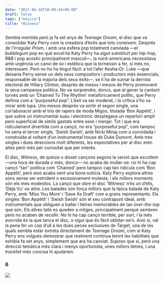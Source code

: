 ```yaml
---
date: "2017-06-18T10:00:44+00:00"
draft: false
tags: ["música"]
title: "Witness"
---
```

Sembla mentida però ja fa set anys de *Teenage Dream*, el disc que va consolidar Katy Perry com la creadora d’èxits que tots coneixem. Després de l’irregular *Prism*, i amb una esfera pop totalment canviada —el *bubblegum* pop en què excel·lia Katy Perry ha sigut substituït per hip-hop, R&B i pop acústic principalment masculí—, la nord-americana necessitava amb urgència un canvi de so i estètica que la tornessin a fer, si més no, interessant. Però no ho ha tingut fàcil: a tot l’afer Kesha–Dr. Luke —que deixaria Perry sense un dels seus compositors i productors més essencials, responsable de la majoria dels seus èxits—, se li ha de sumar la derrota electoral de Hillary Clinton, després de mesos i mesos de Perry promovent la seva campanya política. No va sorprendre, doncs, que al gener la cantant tornés amb un ‘Chained To The Rhythm’ metafòricament polític, que Perry definia com a “purposeful pop”. L’èxit va ser moderat, i la crítica s’ho va mirar amb lupa. Uns mesos després va sortir el segon single, una col·laboració amb el trio de rapers de moda Migos, titulada ‘Bon Appétit’, i que sobre un instrumental suau i electrònic desplegava un repertori ampli però superficial de símils gastats entre  sexe i menjar. Tot i que era ridículament divertida com a cançó, no era “purposeful pop”, com tampoc ho seria el tercer single, ‘Swish Swish’, amb Nicki Minaj com a convidada i construïda al voltant d’un instrumental house de Duke Dumont. Amb tres singles i dues direccions molt diferents, les expectatives per al disc eren altes però més per curiositat que per interès.<!-- more -->El disc, *Witness*, de quinze o disset cançons segons la versió que escoltem —una hora de durada o més, doncs— no acaba de mullar-se: no hi ha cap cançó “tan” política com ‘Chained’ però tampoc cap tan ridícula com ‘Bon Appétit’, però això acaba sent una bona notícia. Katy Perry explora altres sons sense ser estrident o excessivament molesta, i els millors moments són els més modestos. La cançó que obre el disc ‘Witness’ n’és un d’ells, ‘Déjà Vu’ un altre. Les balades són força millors que la típica balada de Katy Perry, amb ‘Miss You More’ i ‘Save As Draft’ com a grans representants. Els singles ‘Bon Appétit’ i ‘Swish Swish’ són el seu contrapunt ideal, amb instrumentals que obliguen a ballar i lletres memorables de tan *over-the-top* que són. Els altres talls es queden a mitges, principalment perquè sembren però no acaben de recollir. No hi ha cap cançó terrible, per sort, i la més avorrida és la que tanca el disc, o sigui que és fàcil oblidar-se’n. Això sí, val la pena fer un cop d’ull a les dues peces exclusives de Target, una de les quals sembla estar extreta directament de *Teenage Dream*, com si Katy Perry ens volgués demostrar que realment continua tenint les habilitats que exhibia fa set anys, simplement que ara ha canviat. Suposo que sí, però una direcció temàtica més clara i menys oportunista, unes millors lletres, i una *tracklist* més concisa hi ajudarien.### 6<img id="splashFade" src="https://68.media.tumblr.com/32d3f4df2442cf2ff1876e2c0756ba0c/tumblr_ot8pcunpvJ1u00ofno4_1280.png">